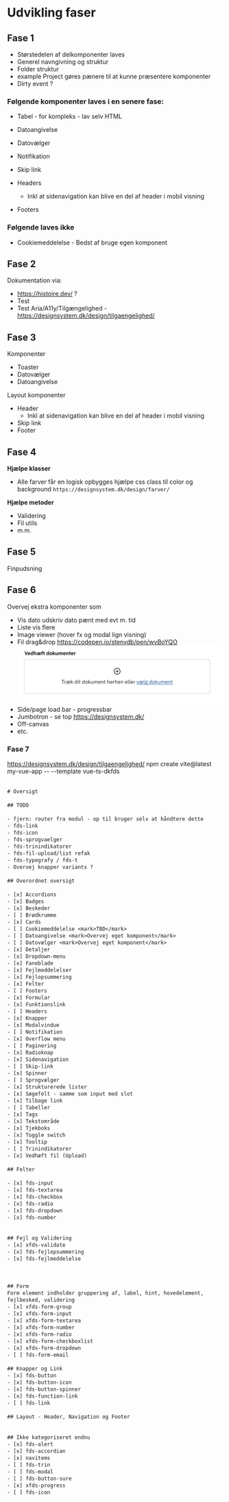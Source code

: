 
# Udvikling faser

## Fase 1

- Størstedelen af delkomponenter laves
- Generel navngivning og struktur
- Folder struktur
- example Project gøres pænere til at kunne præsentere komponenter
- Dirty event ?

### Følgende komponenter laves i en senere fase:

- Tabel - for kompleks - lav selv HTML

- Datoangivelse
- Datovælger
- Notifikation

- Skip link
- Headers
  - Inkl at sidenavigation kan blive en del af header i mobil visning
- Footers
### Følgende laves ikke

- Cookiemeddelelse - Bedst af bruge egen komponent

## Fase 2

Dokumentation via:
- https://histoire.dev/ ?
- Test
- Test Aria/A11y/Tilgængelighed - https://designsystem.dk/design/tilgaengelighed/


## Fase 3

Komponenter
- Toaster
- Datovælger
- Datoangivelse

Layout komponenter
- Header
  - Inkl at sidenavigation kan blive en del af header i mobil visning
- Skip link
- Footer

## Fase 4

**Hjælpe klasser**
- Alle farver får en logisk opbygges hjælpe css class til color og background `https://designsystem.dk/design/farver/`

**Hjælpe metoder**
- Validering
- Fil utils
- m.m.

## Fase 5

Finpudsning

## Fase 6 

Overvej ekstra komponenter som 
- Vis dato udskriv dato pænt med evt m. tid
- Liste vis flere
- Image viewer (hover fx og modal lign visning)
- Fil drag&drop  https://codepen.io/stenvdb/pen/wvBoYQO
  ![Drag and drop eksempel](./dokumentation/drag&drop.png)
- Side/page load bar - progressbar
- Jumbotron - se top https://designsystem.dk/
- Off-canvas
- etc.

### Fase 7
https://designsystem.dk/design/tilgaengelighed/
npm create vite@latest my-vue-app -- --template vue-ts-dkfds

```

# Oversigt

## TODO

- fjern: router fra modul - op til bruger selv at håndtere dette
- fds-link
- fds-icon
- fds-sprogvaelger
- fds-trinindikatorer
- fds-fil-upload/list refak
- fds-typegrafy / fds-t
- Overvej knapper variants ?
  
## Overordnet oversigt

- [x] Accordions
- [x] Badges
- [x] Beskeder
- [ ] Brødkrumme
- [x] Cards
- [ ] Cookiemeddelelse <mark>TBD</mark>
- [ ] Datoangivelse <mark>Overvej eget komponent</mark>
- [ ] Datovælger <mark>Overvej eget komponent</mark>
- [x] Detaljer
- [x] Dropdown-menu
- [x] Faneblade
- [x] Fejlmeddelelser
- [x] Fejlopsummering
- [x] Felter
- [ ] Footers
- [x] Formular
- [x] Funktionslink
- [ ] Headers
- [x] Knapper
- [x] Modalvindue
- [ ] Notifikation
- [x] Overflow menu
- [ ] Paginering
- [x] Radioknap
- [x] Sidenavigation
- [ ] Skip-link
- [x] Spinner
- [ ] Sprogvælger
- [x] Strukturerede lister
- [x] Søgefelt - samme som input med slot
- [x] Tilbage link
- [ ] Tabeller
- [x] Tags
- [x] Tekstområde
- [x] Tjekboks
- [x] Toggle switch
- [x] Tooltip
- [ ] Trinindikatorer
- [x] Vedhæft fil (Upload)

## Felter

- [x] fds-input
- [x] fds-textarea
- [x] fds-checkbox
- [x] fds-radio
- [x] fds-dropdown
- [x] fds-number


## Fejl og Validering
- [x] xfds-validate
- [x] fds-fejlopsummering
- [x] fds-fejlmeddelelse



## Form
Form element indholder gruppering af, label, hint, hovedelement, fejlbesked, validering
- [x] xfds-form-group
- [x] xfds-form-input
- [x] xfds-form-textarea
- [x] xfds-form-number
- [x] xfds-form-radio
- [x] xfds-form-checkboxlist
- [x] xfds-form-dropdown
- [ ] fds-form-email

## Knapper og Link
- [x] fds-button
- [x] fds-button-icon
- [x] fds-button-spinner
- [x] fds-function-link
- [ ] fds-link

## Layout - Header, Navigation og Footer


## Ikke kategoriseret endnu
- [x] fds-alert
- [x] fds-accordian
- [x] navitems
- [ ] fds-trin
- [ ] fds-modal
- [ ] fds-button-sure
- [x] xfds-progress
- [ ] fds-icon

